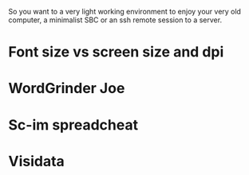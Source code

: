 So you want to a very light working environment to enjoy your very old computer, a minimalist SBC or an ssh remote session to a server.
# Font size vs screen size and dpi

# WordGrinder Joe

# Sc-im spreadcheat

# Visidata


